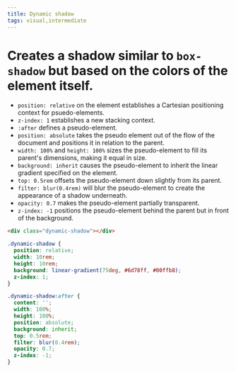 ```yaml
---
title: Dynamic shadow
tags: visual,intermediate
---
```


# Creates a shadow similar to `box-shadow` but based on the colors of the element itself.

- `position: relative` on the element establishes a Cartesian positioning context for psuedo-elements.
- `z-index: 1` establishes a new stacking context.
- `:after` defines a pseudo-element.
- `position: absolute` takes the pseudo element out of the flow of the document and positions it in relation to the parent.
- `width: 100%` and `height: 100%` sizes the pseudo-element to fill its parent's dimensions, making it equal in size.
- `background: inherit` causes the pseudo-element to inherit the linear gradient specified on the element.
- `top: 0.5rem` offsets the pseudo-element down slightly from its parent.
- `filter: blur(0.4rem)` will blur the pseudo-element to create the appearance of a shadow underneath.
- `opacity: 0.7` makes the pseudo-element partially transparent.
- `z-index: -1` positions the pseudo-element behind the parent but in front of the background.

```html
<div class="dynamic-shadow"></div>
```

```css
.dynamic-shadow {
  position: relative;
  width: 10rem;
  height: 10rem;
  background: linear-gradient(75deg, #6d78ff, #00ffb8);
  z-index: 1;
}

.dynamic-shadow:after {
  content: '';
  width: 100%;
  height: 100%;
  position: absolute;
  background: inherit;
  top: 0.5rem;
  filter: blur(0.4rem);
  opacity: 0.7;
  z-index: -1;
}
```
